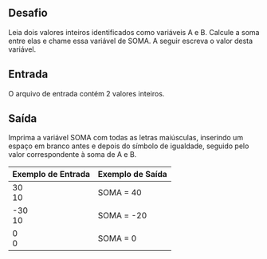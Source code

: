 ## Desafio

Leia dois valores inteiros identificados como variáveis A e B. Calcule a soma
entre elas e chame essa variável de SOMA.
A seguir escreva o valor desta variável.

## Entrada

O arquivo de entrada contém 2 valores inteiros.

## Saída

Imprima a variável SOMA com todas as letras maiúsculas, inserindo um espaço em branco antes e depois do símbolo de igualdade, seguido pelo valor correspondente à soma de A e B.

 | Exemplo de Entrada | Exemplo de Saída|
| ---|--- |
| 30<br />10 | SOMA = 40 |
| -30<br />10 | SOMA = -20 |
| 0<br />0 | SOMA = 0 |
